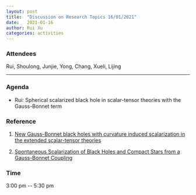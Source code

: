 ```yaml
---
layout: post
title:  "Discussion on Research Topics 16/01/2021"
date:   2021-01-16
author: Rui Xu
categories: activities
---
```



### Attendees

Rui, Shoulong, Junjie, Yong, Chang, Xueli, Lijing

---

### Agenda

- Rui: Spherical scalarized black hole in scalar-tensor theories with the Gauss-Bonnet term


### Reference

1. [New Gauss-Bonnet black holes with curvature induced scalarization in the extended scalar-tensor theories](https://arxiv.org/abs/1711.01187)

2. [Spontaneous Scalarization of Black Holes and Compact Stars from a Gauss-Bonnet Coupling](https://arxiv.org/abs/1711.02080)



### Time

3:00 pm -- 5:30 pm
